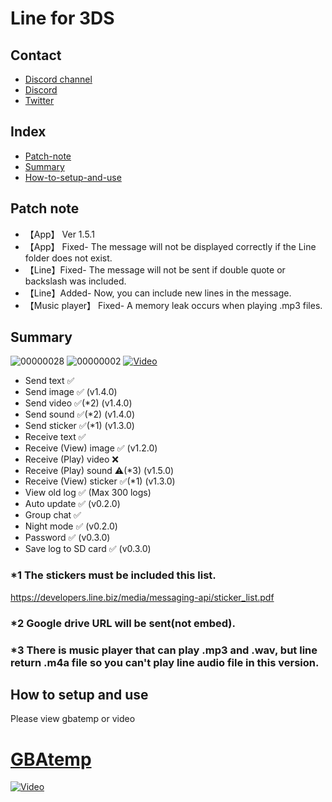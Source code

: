 # Line for 3DS

## Contact
* [Discord channel](https://discord.gg/EqK3Kpb)
* [Discord](https://discordapp.com/channels/@me/693778961087463544)
* [Twitter](https://twitter.com/nubesuko9300)

## Index
* [Patch-note](https://github.com/Core-2-Extreme/Line_for_3DS#Patch-note)
* [Summary](https://github.com/Core-2-Extreme/Line_for_3DS#summary)
* [How-to-setup-and-use](https://github.com/Core-2-Extreme/Line_for_3DS#How-to-setup-and-use)

## Patch note
* 【App】 Ver 1.5.1
* 【App】 Fixed- The message will not be displayed correctly if the Line folder does not exist.
* 【Line】Fixed- The message will not be sent if double quote or backslash was included.
* 【Line】Added- Now, you can include new lines in the message.
* 【Music player】 Fixed- A memory leak occurs when playing .mp3 files.

## Summary
![00000028](https://user-images.githubusercontent.com/45873899/85299815-b9bbfb80-b4e0-11ea-8ee1-7551cedd83d4.jpg)
![00000002](https://user-images.githubusercontent.com/45873899/77538658-676c3e00-6ee3-11ea-8a9a-9c37ee7ba69b.png)
[![Video](https://img.youtube.com/vi/4FMCwcwEEi8/0.jpg)](https://www.youtube.com/watch?v=4FMCwcwEEi8)

* Send text ✅
* Send image ✅ (v1.4.0)
* Send video ✅(*2) (v1.4.0)
* Send sound ✅(*2) (v1.4.0)
* Send sticker ✅(*1) (v1.3.0)
* Receive text ✅
* Receive (View) image ✅ (v1.2.0)
* Receive (Play) video ❌
* Receive (Play) sound ⚠(*3) (v1.5.0)
* Receive (View) sticker ✅(*1) (v1.3.0)
* View old log ✅ (Max 300 logs)
* Auto update ✅ (v0.2.0)
* Group chat ✅
* Night mode ✅ (v0.2.0)
* Password ✅ (v0.3.0)
* Save log to SD card ✅ (v0.3.0)

### *1 The stickers must be included this list.
https://developers.line.biz/media/messaging-api/sticker_list.pdf
### *2 Google drive URL will be sent(not embed).
### *3 There is music player that can play .mp3 and .wav, but line return .m4a file so you can't play line audio file in this version.

## How to setup and use
Please view gbatemp or video
# [GBAtemp](https://gbatemp.net/threads/line-for-3ds.539530)
[![Video](https://img.youtube.com/vi/1T90ZQxDnOc/0.jpg)](https://www.youtube.com/watch?v=1T90ZQxDnOc)
